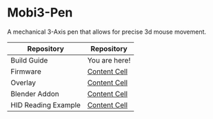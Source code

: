 # Mobi3-Pen
A mechanical 3-Axis pen that allows for precise 3d mouse movement. 

| Repository     | Repository    |
| -------------- | ------------- |
| Build Guide    | You are here! |
| Firmware       | [Content Cell](https://github.com/twu425/Mobi3-Pen-CircuitPython)  |
| Overlay        | [Content Cell](https://github.com/twu425/Mobi3-Pen-Overlay)  |
| Blender Addon  | [Content Cell](https://github.com/twu425/Mobi3-Pen-BlenderAddon)  |
| HID Reading Example  | [Content Cell](https://github.com/twu425/Mobi3-Pen-HIDReader)  |
